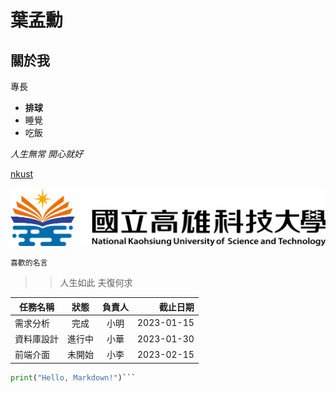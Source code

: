 # 葉孟勳

## 關於我

專長
* **排球**
* 睡覺
* 吃飯
  
*人生無常 開心就好*

[nkust](https://www.nkust.edu.tw/)

![nkust](高科大.png)

```喜歡的名言```

 >> 人生如此 夫復何求

| 任務名稱 | 狀態 | 負責人 | 截止日期 |
|---|:---:|:---:|---:| 
| 需求分析 | 完成 | 小明 | 2023-01-15 |
| 資料庫設計 | 進行中 | 小華 | 2023-01-30 |
| 前端介面 | 未開始 | 小李 | 2023-02-15 |
```python
print("Hello, Markdown!")```

